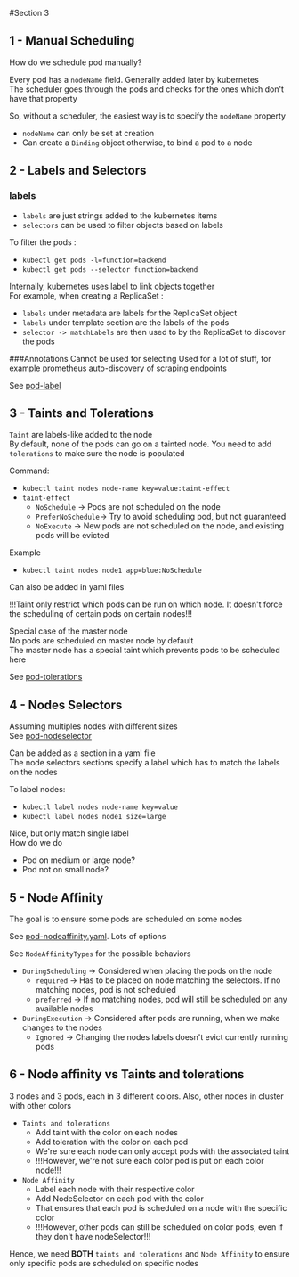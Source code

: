 #Section 3
## 1 - Manual Scheduling

How do we schedule pod manually?

Every pod has a `nodeName` field. Generally added later by kubernetes  
The scheduler goes through the pods and checks for the ones which don't have that property  

So, without a scheduler, the easiest way is to specify the `nodeName` property  
* `nodeName` can only be set at creation
* Can create a `Binding` object otherwise, to bind a pod to a node

## 2 - Labels and Selectors
### labels
* `labels` are just strings added to the kubernetes items
* `selectors` can be used to filter objects based on labels

To filter the pods :  
* `kubectl get pods -l=function=backend`
* `kubectl get pods --selector function=backend`  

Internally, kubernetes uses label to link objects together  
For example, when creating a ReplicaSet : 
* `labels` under metadata are labels for the ReplicaSet object
* `labels` under template section are the labels of the pods
* `selector -> matchLabels` are then used to by the ReplicaSet to discover the pods

###Annotations
Cannot be used for selecting
Used for a lot of stuff, for example prometheus auto-discovery of scraping endpoints

See [pod-label](pod-label-definition.yaml)

## 3 - Taints and Tolerations

`Taint` are labels-like added to the node  
By default, none of the pods can go on a tainted node. You need to add `tolerations` to make sure the node is populated

Command:
* `kubectl taint nodes node-name key=value:taint-effect`
* `taint-effect`
    * `NoSchedule` -> Pods are not scheduled on the node
    * `PreferNoSchedule`-> Try to avoid scheduling pod, but not guaranteed
    * `NoExecute` -> New pods are not scheduled on the node, and existing pods will be evicted
    
Example
* `kubectl taint nodes node1 app=blue:NoSchedule`

Can also be added in yaml files  

!!!Taint only restrict which pods can be run on which node. It doesn't force the scheduling of certain pods on certain nodes!!!

Special case of the master node  
No pods are scheduled on master node by default  
The master node has a special taint which prevents pods to be scheduled here  

See [pod-tolerations](pod-tolerations-definition.yaml)

## 4 - Nodes Selectors

Assuming multiples nodes with different sizes  
See [pod-nodeselector](pod-nodeselector-definition.yaml)

Can be added as a section in a yaml file  
The node selectors sections specify a label which has to match the labels on the nodes

To label nodes: 
* `kubectl label nodes node-name key=value`
* `kubectl label nodes node1 size=large`  

Nice, but only match single label  
How do we do
* Pod on medium or large node?
* Pod not on small node?

## 5 - Node Affinity

The goal is to ensure some pods are scheduled on some nodes

See [pod-nodeaffinity.yaml](pod-nodeaffinity-definition.yaml). Lots of options  

See `NodeAffinityTypes` for the possible behaviors  
* `DuringScheduling` -> Considered when placing the pods on the node
    * `required` -> Has to be placed on node matching the selectors. If no matching nodes, pod is not scheduled
    * `preferred` -> If no matching nodes, pod will still be scheduled on any available nodes
* `DuringExecution` -> Considered after pods are running, when we make changes to the nodes
    * `Ignored` -> Changing the nodes labels doesn't evict currently running pods
    

## 6 - Node affinity vs Taints and tolerations

3 nodes and 3 pods, each in 3 different colors. Also, other nodes in cluster with other colors  

* `Taints and tolerations`
    * Add taint with the color on each nodes
    * Add toleration with the color on each pod
    * We're sure each node can only accept pods with the associated taint
    * !!!However, we're not sure each color pod is put on each color node!!!
* `Node Affinity`
    * Label each node with their respective color
    * Add NodeSelector on each pod with the color
    * That ensures that each pod is scheduled on a node with the specific color
    * !!!However, other pods can still be scheduled on color pods, even if they don't have nodeSelector!!!
    
Hence, we need **BOTH** `taints and tolerations` and `Node Affinity` to ensure only specific pods are scheduled on specific nodes